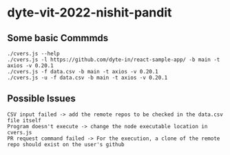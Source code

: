 # dyte-vit-2022-nishit-pandit

## Some basic Commmds
```
./cvers.js --help
./cvers.js -l https://github.com/dyte-in/react-sample-app/ -b main -t axios -v 0.20.1
./cvers.js -f data.csv -b main -t axios -v 0.20.1
./cvers.js -u -f data.csv -b main -t axios -v 0.20.1
```

## Possible Issues
```
CSV input failed -> add the remote repos to be checked in the data.csv file itself
Program doesn't execute -> change the node executable location in cvers.js
PR request command failed -> For the execution, a clone of the remote repo should exist on the user's github
```

